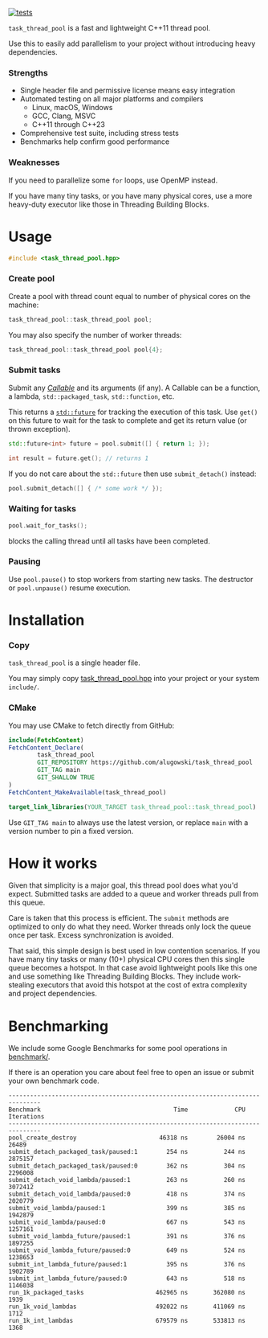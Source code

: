 [![tests](https://github.com/alugowski/task_thread_pool/actions/workflows/tests.yml/badge.svg)](https://github.com/alugowski/task_thread_pool/actions/workflows/tests.yml)

`task_thread_pool` is a fast and lightweight C++11 thread pool.

Use this to easily add parallelism to your project without introducing heavy dependencies.

### Strengths
* Single header file and permissive license means easy integration
* Automated testing on all major platforms and compilers
  * Linux, macOS, Windows
  * GCC, Clang, MSVC
  * C++11 through C++23
* Comprehensive test suite, including stress tests
* Benchmarks help confirm good performance

### Weaknesses
If you need to parallelize some `for` loops, use OpenMP instead.

If you have many tiny tasks, or you have many physical cores, use a more heavy-duty executor like those in Threading Building Blocks.

# Usage

```c++
#include <task_thread_pool.hpp>
```

### Create pool

Create a pool with thread count equal to number of physical cores on the machine:
```c++
task_thread_pool::task_thread_pool pool;
```

You may also specify the number of worker threads:

```c++
task_thread_pool::task_thread_pool pool{4};
```

### Submit tasks
Submit any [*Callable*](https://en.cppreference.com/w/cpp/named_req/Callable) and its arguments (if any). A Callable can be a function, a lambda, `std::packaged_task`, `std::function`, etc.

This returns a [`std::future`](https://en.cppreference.com/w/cpp/thread/future) for tracking the execution of this task. Use `get()` on this future to wait for the task to complete and get its return value (or thrown exception).
```c++
std::future<int> future = pool.submit([] { return 1; });

int result = future.get(); // returns 1
```

If you do not care about the `std::future` then use `submit_detach()` instead:
```c++
pool.submit_detach([] { /* some work */ });
```

### Waiting for tasks

```c++
pool.wait_for_tasks();
```
blocks the calling thread until all tasks have been completed.

### Pausing

Use `pool.pause()` to stop workers from starting new tasks. The destructor or `pool.unpause()` resume execution.


# Installation


### Copy
`task_thread_pool` is a single header file.

You may simply copy [task_thread_pool.hpp](include/task_thread_pool.hpp) into your project or your system `include/`.

### CMake

You may use CMake to fetch directly from GitHub:
```cmake
include(FetchContent)
FetchContent_Declare(
        task_thread_pool
        GIT_REPOSITORY https://github.com/alugowski/task_thread_pool
        GIT_TAG main
        GIT_SHALLOW TRUE
)
FetchContent_MakeAvailable(task_thread_pool)

target_link_libraries(YOUR_TARGET task_thread_pool::task_thread_pool)
```

Use `GIT_TAG main` to always use the latest version, or replace `main` with a version number to pin a fixed version.


# How it works

Given that simplicity is a major goal, this thread pool does what you'd expect. Submitted tasks are added to a queue
and worker threads pull from this queue.

Care is taken that this process is efficient. The `submit` methods are optimized to only do what they need. Worker threads only lock the queue once per task. Excess synchronization is avoided.

That said, this simple design is best used in low contention scenarios. If you have many tiny tasks or many (10+) physical CPU cores then this single queue becomes a hotspot. In that case avoid lightweight pools like this one and use something like Threading Building Blocks. They include work-stealing executors that avoid this hotspot at the cost of extra complexity and project dependencies.

# Benchmarking

We include some Google Benchmarks for some pool operations in [benchmark/](benchmark).

If there is an operation you care about feel free to open an issue or submit your own benchmark code.

```
-------------------------------------------------------------------------------
Benchmark                                     Time             CPU   Iterations
-------------------------------------------------------------------------------
pool_create_destroy                       46318 ns        26004 ns        26489
submit_detach_packaged_task/paused:1        254 ns          244 ns      2875157
submit_detach_packaged_task/paused:0        362 ns          304 ns      2296008
submit_detach_void_lambda/paused:1          263 ns          260 ns      3072412
submit_detach_void_lambda/paused:0          418 ns          374 ns      2020779
submit_void_lambda/paused:1                 399 ns          385 ns      1942879
submit_void_lambda/paused:0                 667 ns          543 ns      1257161
submit_void_lambda_future/paused:1          391 ns          376 ns      1897255
submit_void_lambda_future/paused:0          649 ns          524 ns      1238653
submit_int_lambda_future/paused:1           395 ns          376 ns      1902789
submit_int_lambda_future/paused:0           643 ns          518 ns      1146038
run_1k_packaged_tasks                    462965 ns       362080 ns         1939
run_1k_void_lambdas                      492022 ns       411069 ns         1712
run_1k_int_lambdas                       679579 ns       533813 ns         1368
```